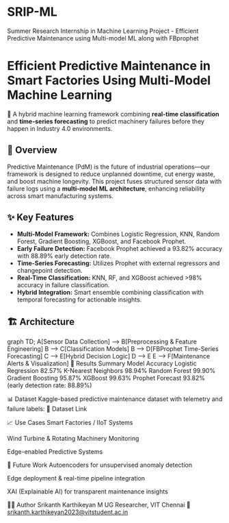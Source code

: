 # SRIP-ML
Summer Research Internship in Machine Learning Project - Efficient Predictive Maintenance using Multi-model ML along with FBprophet

# Efficient Predictive Maintenance in Smart Factories Using Multi-Model Machine Learning

🚀 A hybrid machine learning framework combining **real-time classification** and **time-series forecasting** to predict machinery failures before they happen in Industry 4.0 environments.

## 🧠 Overview

Predictive Maintenance (PdM) is the future of industrial operations—our framework is designed to reduce unplanned downtime, cut energy waste, and boost machine longevity. This project fuses structured sensor data with failure logs using a **multi-model ML architecture**, enhancing reliability across smart manufacturing systems.

## ✨ Key Features

- **Multi-Model Framework:** Combines Logistic Regression, KNN, Random Forest, Gradient Boosting, XGBoost, and Facebook Prophet.
- **Early Failure Detection:** Facebook Prophet achieved a 93.82% accuracy with 88.89% early detection rate.
- **Time-Series Forecasting:** Utilizes Prophet with external regressors and changepoint detection.
- **Real-Time Classification:** KNN, RF, and XGBoost achieved >98% accuracy in failure classification.
- **Hybrid Integration:** Smart ensemble combining classification with temporal forecasting for actionable insights.

## 🏗️ Architecture


graph TD;
    A[Sensor Data Collection] --> B[Preprocessing & Feature Engineering]
    B --> C[Classification Models]
    B --> D[FBProphet Time-Series Forecasting]
    C --> E[Hybrid Decision Logic]
    D --> E
    E --> F[Maintenance Alerts & Visualization]
🧪 Results Summary
Model	Accuracy
Logistic Regression	82.57%
K-Nearest Neighbors	98.94%
Random Forest	99.90%
Gradient Boosting	95.87%
XGBoost	99.63%
Prophet Forecast	93.82% (early detection rate: 88.89%)

📊 Dataset
Kaggle-based predictive maintenance dataset with telemetry and failure labels:
🔗 Dataset Link

📈 Use Cases
Smart Factories / IIoT Systems

Wind Turbine & Rotating Machinery Monitoring

Edge-enabled Predictive Systems

📌 Future Work
Autoencoders for unsupervised anomaly detection

Edge deployment & real-time pipeline integration

XAI (Explainable AI) for transparent maintenance insights

👨‍💻 Author
Srikanth Karthikeyan M
UG Researcher, VIT Chennai
📧 srikanth.karthikeyan2023@vitstudent.ac.in
